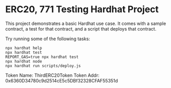 # ERC20, 771 Testing Hardhat Project

This project demonstrates a basic Hardhat use case. It comes with a sample contract, a test for that contract, and a script that deploys that contract.

Try running some of the following tasks:

```shell
npx hardhat help
npx hardhat test
REPORT_GAS=true npx hardhat test
npx hardhat node
npx hardhat run scripts/deploy.js
```

Token Name: ThirdERC20Token
Token Addr: 0x6360D34780c9d2514cE5c5DBf32328CFAF55351d
